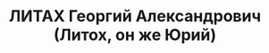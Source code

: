 ---
title: ЛИТАХ Георгий Александрович (Литох, он же Юрий)
description: 'Родился в 1900 г., Польша, Петраков, русский, образование высшее, ранее
  член ВКП(б), 78-я стр.дивизия, начальник химической службы. Проживал: Томск.

  Арестован 13 августа 1936 г.

  Приговорен: 29 октября 1937 г., обв.: троцк. террор. орг-я.

  Приговор: расстрел Расстрелян 29 октября 1937 г. Реабилитирован в декабре 1957 г.'
---